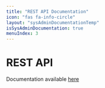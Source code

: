 ```yaml
---
title: "REST API Documentation"
icon: "fas fa-info-circle"
layout: "sysAdminDocumentationTemp"
isSysAdminDocumentation: true
menuIndex: 3
---
```


# REST API

Documentation available [here](./rest-api.html)
